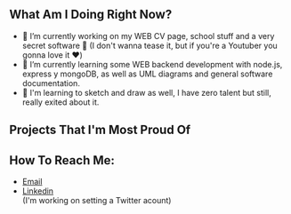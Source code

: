 ## What Am I Doing Right Now?
- 🧠 I’m currently working on my WEB CV page, school stuff and a very secret software 🙊 (I don't wanna tease it, but if you're a Youtuber you gonna love it ❤️)
- 📑 I’m currently learning some WEB backend development with node.js, express y mongoDB, as well as UML diagrams and general software documentation.
- 🎨 I'm learning to sketch and draw as well, I have zero talent but still, really exited about it.
## Projects That I'm Most Proud Of


## How To Reach Me:
- [Email](hdz_enrique@outlook.com)
- [Linkedin](https://www.linkedin.com/in/hern%C3%A1ndez-trejo-enrique-alberto-407388238/)
<br>(I'm working on setting a Twitter acount)
